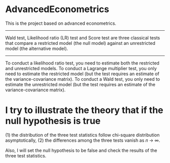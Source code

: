 # AdvancedEconometrics
This is the project based on advanced econometrics.

---
Wald test, Likelihood ratio (LR) test and Score test are three classical tests that compare a restricted model (the null model) against an unrestricted model (the alternative model).

---
To conduct a likelihood ratio test, you need to estimate both the restricted and unrestricted models.
To conduct a Lagrange multiplier test, you only need to estimate the restricted model (but the test requires an estimate of the variance-covariance matrix).
To conduct a Wald test, you only need to estimate the unrestricted model (but the test requires an estimate of the variance-covariance matrix).

# I try to illustrate the theory that if the null hypothesis is true

(1) the distribution of the three test statistics follow chi-square distribution asymptotically, 
(2) the differences among the three tests vanish as 𝑛 → ∞. 

Also, I will set the null hypothesis to be false and check the results of the three test statistics.


